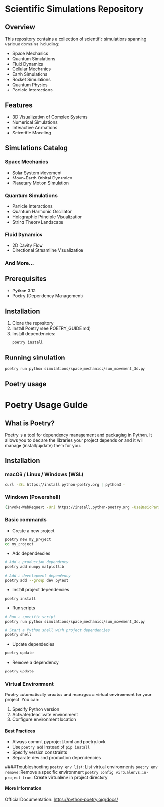 # Scientific Simulations Repository

## Overview

This repository contains a collection of scientific simulations spanning various domains including:

- Space Mechanics
- Quantum Simulations
- Fluid Dynamics
- Cellular Mechanics
- Earth Simulations
- Rocket Simulations
- Quantum Physics
- Particle Interactions

## Features

- 3D Visualization of Complex Systems
- Numerical Simulations
- Interactive Animations
- Scientific Modeling

## Simulations Catalog

### Space Mechanics
- Solar System Movement
- Moon-Earth Orbital Dynamics
- Planetary Motion Simulation

### Quantum Simulations
- Particle Interactions
- Quantum Harmonic Oscillator
- Holographic Principle Visualization
- String Theory Landscape

### Fluid Dynamics
- 2D Cavity Flow
- Directional Streamline Visualization

### And More...

## Prerequisites

- Python 3.12
- Poetry (Dependency Management)

## Installation

1. Clone the repository
2. Install Poetry (see POETRY_GUIDE.md)
3. Install dependencies:
   ```bash
   poetry install
   ```

## Running simulation

```bash
poetry run python simulations/space_mechanics/sun_movement_3d.py
```

## Poetry usage

# Poetry Usage Guide

## What is Poetry?

Poetry is a tool for dependency management and packaging in Python. It allows you to declare the libraries your project depends on and it will manage (install/update) them for you.

## Installation

### macOS / Linux / Windows (WSL)
```bash
curl -sSL https://install.python-poetry.org | python3 -
```

### Windown (Powershell)

```bash
(Invoke-WebRequest -Uri https://install.python-poetry.org -UseBasicParsing).Content | py -
```

### Basic commands

* Create a new project

```bash
poetry new my_project
cd my_project
```

 * Add dependencies
```bash
# Add a production dependency
poetry add numpy matplotlib

# Add a development dependency
poetry add --group dev pytest
```

* Install project dependencies
```bash
poetry install
```

* Run scripts
```bash
# Run a specific script
poetry run python simulations/space_mechanics/sun_movement_3d.py

# Start a Python shell with project dependencies
poetry shell
```

* Update dependecies
```bash
poetry update
```

* Remove a dependency
```bash
poetry update
```

### Virtual Environment
Poetry automatically creates and manages a virtual environment for your project. You can:

1. Specify Python version
2. Activate/deactivate environment
3. Configure environment location

#### Best Practices
* Always commit pyproject.toml and poetry.lock
* Use `poetry add` instead of `pip install`
* Specify version constraints
* Separate dev and production dependencies
  
####Troubleshooting
`poetry env list`: List virtual environments
`poetry env remove`: Remove a specific environment
`poetry config virtualenvs.in-project true`: Create virtualenv in project directory

#### More Information
Official Documentation: <https://python-poetry.org/docs/>
